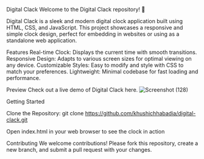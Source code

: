 Digital Clack
Welcome to the Digital Clack repository! 🎉

Digital Clack is a sleek and modern digital clock application built using HTML, CSS, and JavaScript.
This project showcases a responsive and simple clock design, perfect for embedding in websites or using as a standalone web application.

Features
Real-time Clock: Displays the current time with smooth transitions.
Responsive Design: Adapts to various screen sizes for optimal viewing on any device.
Customizable Styles: Easy to modify and style with CSS to match your preferences.
Lightweight: Minimal codebase for fast loading and performance.

Preview
Check out a live demo of Digital Clack here.
![Screenshot (128)](https://github.com/Khushi1630/Digital-Clock/assets/149806346/88d966a0-8a02-40c9-8798-e89f70b3493e)

Getting Started

Clone the Repository:
git clone https://github.com/khushichhabadia/digital-clack.git

Open index.html in your web browser to see the clock in action

Contributing
We welcome contributions! Please fork this repository, create a new branch, and submit a pull request with your changes.

